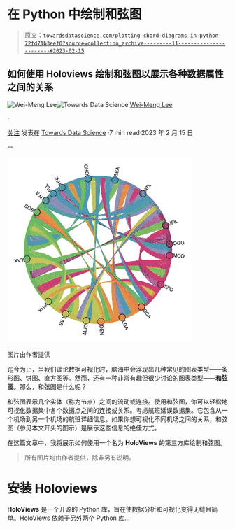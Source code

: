 # 在 Python 中绘制和弦图

> 原文：[`towardsdatascience.com/plotting-chord-diagrams-in-python-72fd71b3eef0?source=collection_archive---------11-----------------------#2023-02-15`](https://towardsdatascience.com/plotting-chord-diagrams-in-python-72fd71b3eef0?source=collection_archive---------11-----------------------#2023-02-15)

## 如何使用 Holoviews 绘制和弦图以展示各种数据属性之间的关系

[](https://weimenglee.medium.com/?source=post_page-----72fd71b3eef0--------------------------------)![Wei-Meng Lee](https://weimenglee.medium.com/?source=post_page-----72fd71b3eef0--------------------------------)[](https://towardsdatascience.com/?source=post_page-----72fd71b3eef0--------------------------------)![Towards Data Science](https://towardsdatascience.com/?source=post_page-----72fd71b3eef0--------------------------------) [Wei-Meng Lee](https://weimenglee.medium.com/?source=post_page-----72fd71b3eef0--------------------------------)

·

[关注](https://medium.com/m/signin?actionUrl=https%3A%2F%2Fmedium.com%2F_%2Fsubscribe%2Fuser%2F6599e1e08a48&operation=register&redirect=https%3A%2F%2Ftowardsdatascience.com%2Fplotting-chord-diagrams-in-python-72fd71b3eef0&user=Wei-Meng+Lee&userId=6599e1e08a48&source=post_page-6599e1e08a48----72fd71b3eef0---------------------post_header-----------) 发表在 [Towards Data Science](https://towardsdatascience.com/?source=post_page-----72fd71b3eef0--------------------------------) ·7 min read·2023 年 2 月 15 日[](https://medium.com/m/signin?actionUrl=https%3A%2F%2Fmedium.com%2F_%2Fvote%2Ftowards-data-science%2F72fd71b3eef0&operation=register&redirect=https%3A%2F%2Ftowardsdatascience.com%2Fplotting-chord-diagrams-in-python-72fd71b3eef0&user=Wei-Meng+Lee&userId=6599e1e08a48&source=-----72fd71b3eef0---------------------clap_footer-----------)

--

[](https://medium.com/m/signin?actionUrl=https%3A%2F%2Fmedium.com%2F_%2Fbookmark%2Fp%2F72fd71b3eef0&operation=register&redirect=https%3A%2F%2Ftowardsdatascience.com%2Fplotting-chord-diagrams-in-python-72fd71b3eef0&source=-----72fd71b3eef0---------------------bookmark_footer-----------)![](img/142065796e10c421ec28bd82450a0dbf.png)

图片由作者提供

迄今为止，当我们谈论数据可视化时，脑海中会浮现出几种常见的图表类型——条形图、饼图、直方图等。然而，还有一种非常有趣但很少讨论的图表类型——**和弦图**。那么，和弦图是什么呢？

和弦图表示几个实体（称为节点）之间的流动或连接。使用和弦图，你可以轻松地可视化数据集中各个数据点之间的连接或关系。考虑航班延误数据集。它包含从一个机场到另一个机场的航班详细信息。如果你想可视化不同机场之间的关系，和弦图（参见本文开头的图示）是展示这些信息的绝佳方式。

在这篇文章中，我将展示如何使用一个名为 **HoloViews** 的第三方库绘制和弦图。

> 所有图片均由作者提供，除非另有说明。

# 安装 Holoviews

**HoloViews** 是一个开源的 Python 库，旨在使数据分析和可视化变得无缝且简单。HoloViews 依赖于另外两个 Python 库…
